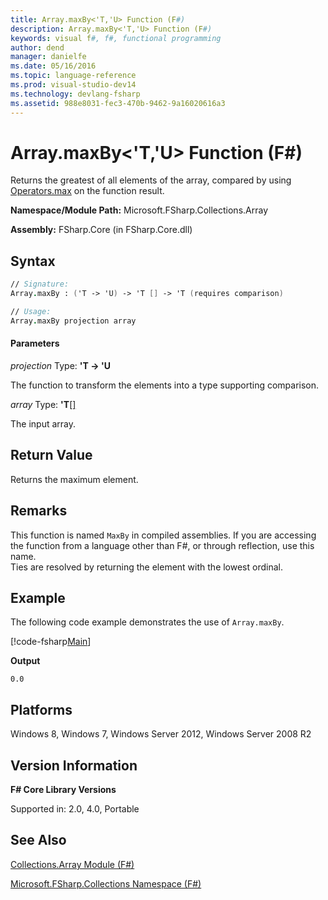 ```yaml
---
title: Array.maxBy<'T,'U> Function (F#)
description: Array.maxBy<'T,'U> Function (F#)
keywords: visual f#, f#, functional programming
author: dend
manager: danielfe
ms.date: 05/16/2016
ms.topic: language-reference
ms.prod: visual-studio-dev14
ms.technology: devlang-fsharp
ms.assetid: 988e8031-fec3-470b-9462-9a16020616a3 
---
```


# Array.maxBy<'T,'U> Function (F#)

Returns the greatest of all elements of the array, compared by using [Operators.max](https://msdn.microsoft.com/library/9a988328-00e9-467b-8dfa-e7a6990f6cce) on the function result.

**Namespace/Module Path:** Microsoft.FSharp.Collections.Array

**Assembly:** FSharp.Core (in FSharp.Core.dll)

## Syntax

```fsharp
// Signature:
Array.maxBy : ('T -> 'U) -> 'T [] -> 'T (requires comparison)

// Usage:
Array.maxBy projection array
```

#### Parameters

*projection*
Type: **'T -&gt; 'U**

The function to transform the elements into a type supporting comparison.

*array*
Type: **'T**[[]](https://msdn.microsoft.com/library/def20292-9aae-4596-9275-b94e594f8493)

The input array.

## Return Value

Returns the maximum element.

## Remarks

This function is named `MaxBy` in compiled assemblies. If you are accessing the function from a language other than F#, or through reflection, use this name.  
Ties are resolved by returning the element with the lowest ordinal.  

## Example

The following code example demonstrates the use of `Array.maxBy`.

[!code-fsharp[Main](snippets/fsarrays/snippet56.fs)]

**Output**

```
0.0
```

## Platforms

Windows 8, Windows 7, Windows Server 2012, Windows Server 2008 R2

## Version Information

**F# Core Library Versions**

Supported in: 2.0, 4.0, Portable

## See Also

[Collections.Array Module &#40;F&#35;&#41;](Collections.Array-Module-%5BFSharp%5D.md)

[Microsoft.FSharp.Collections Namespace &#40;F&#35;&#41;](Microsoft.FSharp.Collections-Namespace-%5BFSharp%5D.md)
